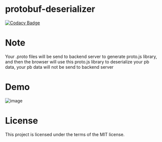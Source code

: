 # protobuf-deserializer
[![Codacy Badge](https://api.codacy.com/project/badge/Grade/587d74747c5b457ba088c3fcaa08c068)](https://www.codacy.com/manual/zmcx16/protobuf-deserializer?utm_source=github.com&amp;utm_medium=referral&amp;utm_content=zmcx16/protobuf-deserializer&amp;utm_campaign=Badge_Grade)

# Note
Your .proto files will be send to backend server to generate proto.js library, and then the browser will use this proto.js library to deserialize your pb data, your pb data will not be send to backend server

# Demo

![image](https://github.com/zmcx16/PhotoMosaic-Artifact/blob/master/examples/demo.png)


# License
This project is licensed under the terms of the MIT license.
